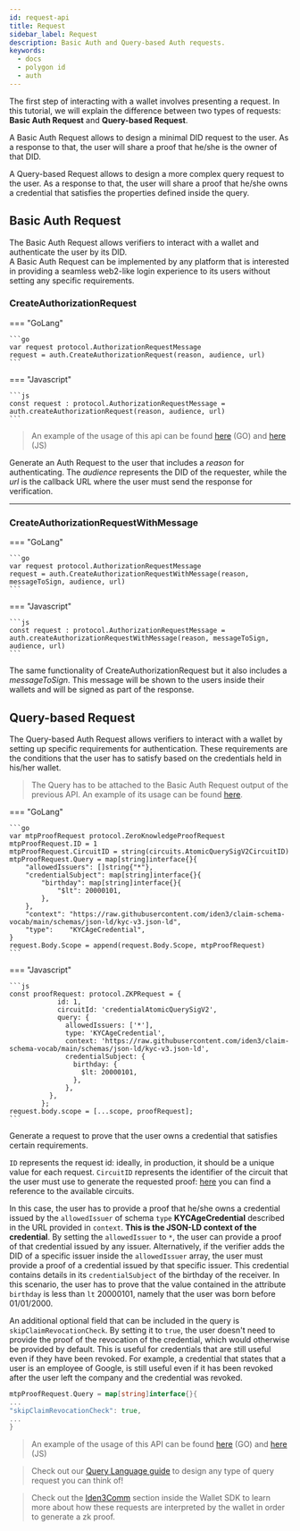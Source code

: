 ```yaml
---
id: request-api
title: Request
sidebar_label: Request
description: Basic Auth and Query-based Auth requests.
keywords: 
  - docs
  - polygon id
  - auth
---
```


The first step of interacting with a wallet involves presenting a request. In this tutorial, we will explain the difference between two types of requests: **Basic Auth Request** and **Query-based Request**.

A Basic Auth Request allows to design a minimal DID request to the user. As a response to that, the user will share a proof that he/she is the owner of that DID.

A Query-based Request allows to design a more complex query request to the user. As a response to that, the user will share a proof that he/she owns a credential that satisfies the properties defined inside the query.

## Basic Auth Request

The Basic Auth Request allows verifiers to interact with a wallet and authenticate the user by its DID.  
A Basic Auth Request can be implemented by any platform that is interested in providing a seamless web2-like login experience to its users without setting any specific requirements.

### CreateAuthorizationRequest

=== "GoLang"

    ```go
    var request protocol.AuthorizationRequestMessage
    request = auth.CreateAuthorizationRequest(reason, audience, url)
    ```


=== "Javascript"

    ```js
    const request : protocol.AuthorizationRequestMessage = auth.createAuthorizationRequest(reason, audience, url)
    ```

> An example of the usage of this api can be found [here](https://github.com/0xPolygonID/tutorial-examples/blob/main/verifier-integration/go/index.go#L41) (GO) and [here](https://github.com/0xPolygonID/tutorial-examples/blob/main/verifier-integration/js/index.js#L39) (JS)

Generate an Auth Request to the user that includes a *reason* for authenticating. The *audience* represents the DID of the requester, while the *url* is the callback URL where the user must send the response for verification.

---

### CreateAuthorizationRequestWithMessage

=== "GoLang"

    ```go
    var request protocol.AuthorizationRequestMessage
    request = auth.CreateAuthorizationRequestWithMessage(reason, messageToSign, audience, url)
    ```  

=== "Javascript"

    ```js
    const request : protocol.AuthorizationRequestMessage = auth.createAuthorizationRequestWithMessage(reason, messageToSign, audience, url)
    ```

The same functionality of CreateAuthorizationRequest but it also includes a *messageToSign*. This message will be shown to the users inside their wallets and will be signed as part of the response.

## Query-based Request 

The Query-based Auth Request allows verifiers to interact with a wallet by setting up specific requirements for authentication. These requirements are the conditions that the user has to satisfy based on the credentials held in his/her wallet.

> The Query has to be attached to the Basic Auth Request output of the previous API. An example of its usage can be found [here](https://github.com/0xPolygonID/tutorial-examples/blob/main/verifier-integration/go/index.go#L47).

=== "GoLang"

    ```go
	var mtpProofRequest protocol.ZeroKnowledgeProofRequest
	mtpProofRequest.ID = 1
	mtpProofRequest.CircuitID = string(circuits.AtomicQuerySigV2CircuitID)
	mtpProofRequest.Query = map[string]interface{}{
		"allowedIssuers": []string{"*"},
		"credentialSubject": map[string]interface{}{
			"birthday": map[string]interface{}{
				"$lt": 20000101,
			},
		},
		"context": "https://raw.githubusercontent.com/iden3/claim-schema-vocab/main/schemas/json-ld/kyc-v3.json-ld",
		"type":    "KYCAgeCredential",
	}
	request.Body.Scope = append(request.Body.Scope, mtpProofRequest)
    ```

=== "Javascript"

    ```js
    const proofRequest: protocol.ZKPRequest = {
				id: 1,
				circuitId: 'credentialAtomicQuerySigV2',
				query: {
				  allowedIssuers: ['*'],
				  type: 'KYCAgeCredential',
				  context: 'https://raw.githubusercontent.com/iden3/claim-schema-vocab/main/schemas/json-ld/kyc-v3.json-ld',
				  credentialSubject: {
					birthday: {
					  $lt: 20000101,
					},
				  },
			  },
			};
    request.body.scope = [...scope, proofRequest];
    ```

Generate a request to prove that the user owns a credential that satisfies certain requirements. 

`ID` represents the request id: ideally, in production, it should be a unique value for each request. `CircuitID` represents the identifier of the circuit that the user must use to generate the requested proof: [here](https://github.com/iden3/go-circuits/blob/39e45740df5eba9c70acfb1d89cc72f3285aadf8/circuits.go#L13) you can find a reference to the available circuits. 

In this case, the user has to provide a proof that he/she owns a credential issued by the `allowedIssuer` of schema `type` **KYCAgeCredential** described in the URL provided in `context`. **This is the JSON-LD context of the credential**.
By setting the `allowedIssuer` to `*`, the user can provide a proof of that credential issued by any issuer. Alternatively, if the verifier adds the DID of a specific issuer inside the `allowedIssuer` array, the user must provide a proof of a credential issued by that specific issuer.
This credential contains details in its `credentialSubject` of the birthday of the receiver. In this scenario, the user has to prove that the value contained in the attribute `birthday` is less than `lt` 20000101, namely that the user was born before 01/01/2000.

An additional optional field that can be included in the query is `skipClaimRevocationCheck`. By setting it to `true`, the user doesn't need to provide the proof of the revocation of the credential, which would otherwise be provided by default. 
This is useful for credentials that are still useful even if they have been revoked. For example, a credential that states that a user is an employee of Google, is still useful even if it has been revoked after the user left the company and the credential was revoked.

```go
mtpProofRequest.Query = map[string]interface{}{
...
"skipClaimRevocationCheck": true,
...
}
```

> An example of the usage of this API can be found [here](https://github.com/0xPolygonID/tutorial-examples/blob/main/verifier-integration/go/index.go#L47) (GO) and [here](https://github.com/0xPolygonID/tutorial-examples/blob/main/verifier-integration/js/index.js#L49) (JS)

> Check out our [Query Language guide](zk-query-language.md) to design any type of query request you can think of!

> Check out the [Iden3Comm](/wallet-sdk/iden3comm/overview.md) section inside the Wallet SDK to learn more about how these requests are interpreted by the wallet in order to generate a zk proof.
